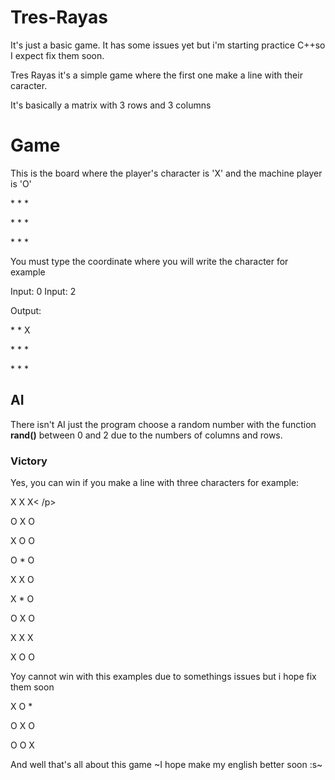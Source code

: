 # Tres-Rayas
It's just a basic game. It has some issues yet but i'm starting practice C++so I expect fix them soon.

Tres Rayas it's a simple game where the first one make a line with their caracter.

It's basically a matrix with 3 rows and 3 columns 

# Game

This is the board where the player's character is 'X' and the machine player is 'O' 

<p>*  *  *</p>

<p>*  *  *</p>

<p>*  *  *</p>

You must type the coordinate where you will write the character for example

Input: 0
Input: 2

Output: 

<p>* * X</p>

<p>* * *</p>

<p>* * *</p>

## AI

There isn't AI just the program choose a random number with the function **rand()** between 0 and 2 due to the numbers of columns and rows. 

### Victory

Yes, you can win if you make a line with three characters for example: 

<p> X X X< /p>      <p> O X O</p>     <p> X O O </p>

<p> O * O </p>      <p> X X O</p>     <p> X * O </p>

<p> O X O </p>      <p> X X X</p>     <p> X O O </p> 

Yoy cannot win with this examples due to somethings issues but i hope fix them soon

<p> X O *</p>

<p> O X O</p>

<p> O O X</p>

And well that's all about this game
~I hope make my english better soon :s~
